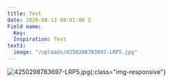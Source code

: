 ```yaml
---
title: Test
date: 2020-08-13 08:01:00 Z
Field name:
  Key: 
  Inspiration: Test
text1:
  image: "/uploads/4250298783697-LRP5.jpg"
---
```


![4250298783697-LRP5.jpg](/uploads/4250298783697-LRP5.jpg){:class="img-responsive"}